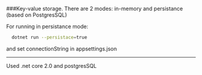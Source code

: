 ###Key-value storage.
There are 2 modes: in-memory and persistance (based on PostgresSQL)

For running in persistance mode:

```bash
  dotnet run --persistace=true
```

and set connectionString in appsettings.json

---

Used .net core 2.0 and postgresSQL
